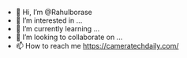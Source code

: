 - 👋 Hi, I’m @Rahulborase
- 👀 I’m interested in ...
- 🌱 I’m currently learning ...
- 💞️ I’m looking to collaborate on ...
- 📫 How to reach me https://cameratechdaily.com/

<!---
Rahulborase/Rahulborase is a ✨ special ✨ repository because its `README.md` (this file) appears on your GitHub profile.
You can click the Preview link to take a look at your changes.
--->

